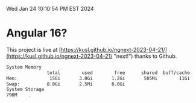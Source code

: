 Wed Jan 24 10:10:54 PM EST 2024

# Angular 16?


This project is live at [https://kusl.github.io/ngnext-2023-04-21/](https://kusl.github.io/ngnext-2023-04-21/ "next!") thanks to Github.

```bash
System Memory
               total        used        free      shared  buff/cache   available
Mem:            15Gi       3.0Gi       1.2Gi       505Mi        11Gi        12Gi
Swap:          8.0Gi       2.5Mi       8.0Gi
System Storage
790M	.
